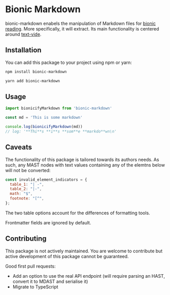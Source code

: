 # Bionic Markdown

bionic-markdown enabels the manipulation of Markdown files for [bionic reading](https://bionic-reading.com/). More specifically, it will extract. Its main functionality is centered around [text-vide](https://github.com/Gumball12/text-vide).

## Installation

You can add this package to your project using npm or yarn:

```bash
npm install bionic-markdown
```
```bash
yarn add bionic-markdown
```

## Usage

```js
import bionicifyMarkdown from 'bionic-markdown'

const md = 'This is some markdown'

console.log(bionicifyMarkdown(md))
// log: '**Thi**s **i**s **som**e **markdo**wn\n'
```

## Caveats

The functionality of this package is tailored towards its authors needs. As such, any MAST nodes with text values containing any of the elemtns below will not be converted:

```js
const invalid_element_indicators = {
  table_1: "| -",
  table_2: "|-",
  math: "$",
  footnote: "[^",
};
```

The two table options account for the differences of formatting tools.

Frontmatter fields are ignored by default.

## Contributing
This package is not actively maintained. You are welcome to contribute but active development of this package cannot be guaranteed.

Good first pull requests:
- Add an option to use the real API endpoint (will require parsing an HAST, convert it to MDAST and serialise it)
- Migrate to TypeScript